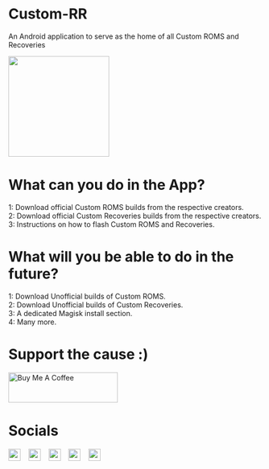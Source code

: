 # Custom-RR
An Android application to serve as the home of all Custom ROMS and Recoveries

<img src="https://user-images.githubusercontent.com/69597591/216198899-3a02066b-c9a8-426f-a6cd-740e5a2fc641.png" data-canonical-src="[https://gyazo.com/eb5c5741b6a9a16c692170a41a49c858.png](https://user-images.githubusercontent.com/69597591/216198899-3a02066b-c9a8-426f-a6cd-740e5a2fc641.png)" width="200" height="200" />

# What can you do in the App? <br/>
1: Download official Custom ROMS builds from the respective creators. <br/>
2: Download official Custom Recoveries builds from the respective creators. <br/>
3: Instructions on how to flash Custom ROMS and Recoveries. <br/>

# What will you be able to do in the future?
1: Download Unofficial builds of Custom ROMS. <br/>
2: Download Unofficial builds of Custom Recoveries. <br/>
3: A dedicated Magisk install section. <br/>
4: Many more.

# Support the cause :)
<a href="https://www.buymeacoffee.com/monsiuYT" target="_blank"><img src="https://cdn.buymeacoffee.com/buttons/v2/arial-red.png" alt="Buy Me A Coffee" style="height: 60px !important;width: 217px !important;" ></a>

# Socials
<p>
    <a href="https://github.com/monsiu"><picture><source height="24px" media="(prefers-color-scheme: dark)" srcset="https://i.ibb.co/dMMmCrW/Git-Hub-Mark.png"><img height="24px" src="https://i.ibb.co/9wV3HGF/Git-Hub-Mark-Light.png"></picture></a>&nbsp;&nbsp;&nbsp;
    <a href="https://discord.gg/BrH25zwVAG"><img height="24px" src="https://user-images.githubusercontent.com/13122796/178032563-d4e084b7-244e-4358-af50-26bde6dd4996.png" /></a>&nbsp;&nbsp;&nbsp;
    <a href="https://t.me/"><img height="24px" src="https://user-images.githubusercontent.com/13122796/178032213-faf25ab8-0bc3-4a94-a730-b524c96df124.png" /></a>&nbsp;&nbsp;&nbsp;
    <a href="https://twitter.com/monsiuyt"><img height="24px" src="https://user-images.githubusercontent.com/13122796/178032018-6da37214-7474-4641-a1da-7af7db3a31cd.png" /></a>&nbsp;&nbsp;&nbsp;
    <a href="https://www.youtube.com/monsiu"><img height="24px" src="https://user-images.githubusercontent.com/13122796/178032714-c51c7492-0666-44ac-99c2-f003a695ab50.png" /></a>&nbsp;&nbsp;&nbsp;
</p>